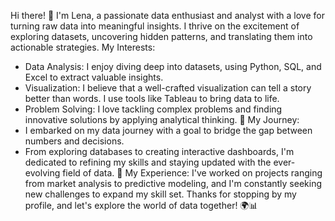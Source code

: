 Hi there! 👋
I'm Lena, a passionate data enthusiast and analyst with a love for turning raw data into meaningful insights. I thrive on the excitement of exploring datasets, uncovering hidden patterns, and translating them into actionable strategies.
My Interests:
- Data Analysis: I enjoy diving deep into datasets, using Python, SQL, and Excel to extract valuable insights.
- Visualization: I believe that a well-crafted visualization can tell a story better than words. I use tools like Tableau to bring data to life.
- Problem Solving: I love tackling complex problems and finding innovative solutions by applying analytical thinking.
🚀 My Journey:
- I embarked on my data journey with a goal to bridge the gap between numbers and decisions.
- From exploring databases to creating interactive dashboards, I'm dedicated to refining my skills and staying updated with the ever-evolving field of data.
💼 My Experience:
I've worked on projects ranging from market analysis to predictive modeling, and I'm constantly seeking new challenges to expand my skill set.
Thanks for stopping by my profile, and let's explore the world of data together! 🌍📊
